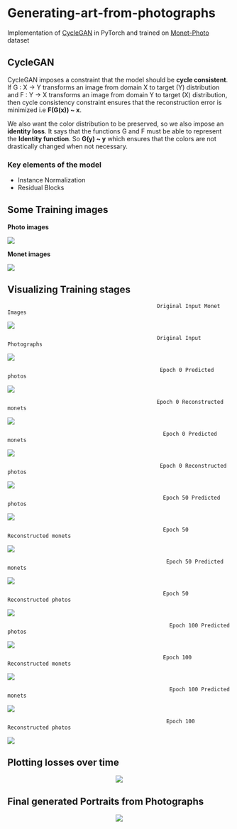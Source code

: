 # Generating-art-from-photographs

Implementation of [CycleGAN](https://arxiv.org/abs/1703.10593) in PyTorch and trained on [Monet-Photo](https://www.kaggle.com/c/gan-getting-started/data) dataset

## CycleGAN
CycleGAN imposes a constraint that the model should be **cycle consistent**. If G : X -> Y transforms an image from domain X to target (Y) distribution 
and F : Y -> X transforms an image from domain Y to target (X) distribution, then cycle consistency constraint ensures that the reconstruction error is minimized
i.e **F(G(x)) ~ x**.

We also want the color distribution to be preserved, so we also impose an **identity loss**. It says that the functions G and F must be able to represent the
**Identity function**. So **G(y) ~ y** which ensures that the colors are not drastically changed when not necessary.

### Key elements of the model
 - Instance Normalization
 - Residual Blocks

## Some Training images
**Photo images**

![](pics/photos.png)

**Monet images**

![](pics/monets.png)

## Visualizing Training stages

                                                   Original Input Monet Images
![](pics/original_monet.png)

                                                   Original Input Photographs
![](pics/original_photo.png)

                                                    Epoch 0 Predicted photos
![](pics/pred_photo_0.png)

                                                   Epoch 0 Reconstructed monets
![](pics/cycle_monet_0.png)                                                               

                                                     Epoch 0 Predicted monets
![](pics/pred_monet_0.png)

                                                    Epoch 0 Reconstructed photos
![](pics/cycle_photo_0.png)

                                                     Epoch 50 Predicted photos
![](pics/pred_photo_49.png)

                                                     Epoch 50 Reconstructed monets
![](pics/cycle_monet_49.png)                                                               

                                                      Epoch 50 Predicted monets
![](pics/pred_monet_49.png)

                                                     Epoch 50 Reconstructed photos
![](pics/cycle_photo_49.png)

                                                       Epoch 100 Predicted photos
![](pics/pred_photo_99.png)

                                                     Epoch 100 Reconstructed monets
![](pics/cycle_monet_99.png)                                                               

                                                       Epoch 100 Predicted monets
![](pics/pred_monet_99.png)

                                                      Epoch 100 Reconstructed photos
![](pics/cycle_photo_99.png)

## Plotting losses over time

<p align="center">
  <img src="pics/100_loss.png">
</p>

## Final generated Portraits from Photographs

<p align="center">
  <img src="pics/pic_to_paint.png">
</p>
